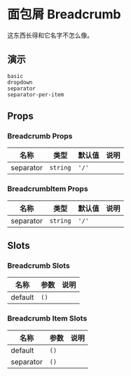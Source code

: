 # 面包屑 Breadcrumb

这东西长得和它名字不怎么像。

## 演示

```demo
basic
dropdown
separator
separator-per-item
```

## Props

### Breadcrumb Props

| 名称      | 类型     | 默认值 | 说明 |
| --------- | -------- | ------ | ---- |
| separator | `string` | `'/'`  |      |

### BreadcrumbItem Props

| 名称      | 类型     | 默认值 | 说明 |
| --------- | -------- | ------ | ---- |
| separator | `string` | `'/'`  |      |

## Slots

### Breadcrumb Slots

| 名称    | 参数 | 说明 |
| ------- | ---- | ---- |
| default | `()` |      |

### Breadcrumb Item Slots

| 名称      | 参数 | 说明 |
| --------- | ---- | ---- |
| default   | `()` |      |
| separator | `()` |      |
